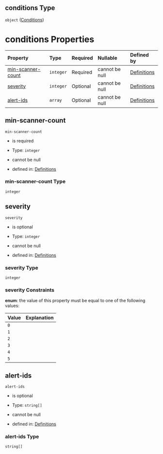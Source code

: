 ## conditions Type

`object` ([Conditions](definitions-definitions-fortasentinel-properties-conditions.md))

# conditions Properties

| Property                                | Type      | Required | Nullable       | Defined by                                                                                                                                                                                           |
| :-------------------------------------- | :-------- | :------- | :------------- | :--------------------------------------------------------------------------------------------------------------------------------------------------------------------------------------------------- |
| [min-scanner-count](#min-scanner-count) | `integer` | Required | cannot be null | [Definitions](definitions-definitions-fortasentinel-properties-conditions-properties-min-scanner-count.md "#/definitions/fortaSentinel/properties/conditions/properties/min-scanner-count") |
| [severity](#severity)                   | `integer` | Optional | cannot be null | [Definitions](definitions-definitions-fortasentinel-properties-conditions-properties-severity.md "#/definitions/fortaSentinel/properties/conditions/properties/severity")                   |
| [alert-ids](#alert-ids)                 | `array`   | Optional | cannot be null | [Definitions](definitions-definitions-fortasentinel-properties-conditions-properties-alertids.md "#/definitions/fortaSentinel/properties/conditions/properties/alert-ids")                  |

## min-scanner-count



`min-scanner-count`

*   is required

*   Type: `integer`

*   cannot be null

*   defined in: [Definitions](definitions-definitions-fortasentinel-properties-conditions-properties-min-scanner-count.md "#/definitions/fortaSentinel/properties/conditions/properties/min-scanner-count")

### min-scanner-count Type

`integer`

## severity



`severity`

*   is optional

*   Type: `integer`

*   cannot be null

*   defined in: [Definitions](definitions-definitions-fortasentinel-properties-conditions-properties-severity.md "#/definitions/fortaSentinel/properties/conditions/properties/severity")

### severity Type

`integer`

### severity Constraints

**enum**: the value of this property must be equal to one of the following values:

| Value | Explanation |
| :---- | :---------- |
| `0`   |             |
| `1`   |             |
| `2`   |             |
| `3`   |             |
| `4`   |             |
| `5`   |             |

## alert-ids



`alert-ids`

*   is optional

*   Type: `string[]`

*   cannot be null

*   defined in: [Definitions](definitions-definitions-fortasentinel-properties-conditions-properties-alertids.md "#/definitions/fortaSentinel/properties/conditions/properties/alert-ids")

### alert-ids Type

`string[]`
